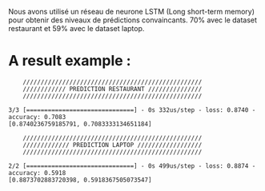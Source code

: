 
Nous avons utilisé un réseau de neurone LSTM (Long short-term memory) pour obtenir des niveaux de prédictions convaincants. 70% avec le dataset restaurant et 59% avec le dataset laptop.

# A result example : 

```
    //////////////////////////////////////////////////
    //////////// PREDICTION RESTAURANT ///////////////
    //////////////////////////////////////////////////

3/3 [==============================] - 0s 332us/step - loss: 0.8740 - accuracy: 0.7083
[0.8740236759185791, 0.7083333134651184]

    //////////////////////////////////////////////////
    ///////////// PREDICTION LAPTOP //////////////////
    //////////////////////////////////////////////////

2/2 [==============================] - 0s 499us/step - loss: 0.8874 - accuracy: 0.5918
[0.8873702883720398, 0.5918367505073547]


``` 
